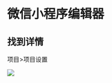 # 微信小程序编辑器

## 找到详情

项目>项目设置

![](C:\Users\15996\Desktop\ImageGithubToMarkdown\2018-07-23_151338.png)